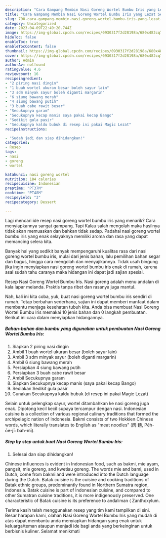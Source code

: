```yaml
---
description: "Cara Gampang Membin Nasi Goreng Wortel Bumbu Iris yang Lezat Sekali}"
title: "Cara Gampang Membin Nasi Goreng Wortel Bumbu Iris yang Lezat Sekali}"
slug: 790-cara-gampang-membin-nasi-goreng-wortel-bumbu-iris-yang-lezat-sekali
category: Uncategorized
date: 2023-04-09T22:49:20.744Z
image: https://img-global.cpcdn.com/recipes/0930317f2d28198a/680x482cq70/nasi-goreng-wortel-bumbu-iris-foto-resep-utama.jpg
hideToc: false
enableToc: true
enableTocContent: false
thumbnail: https://img-global.cpcdn.com/recipes/0930317f2d28198a/680x482cq70/nasi-goreng-wortel-bumbu-iris-foto-resep-utama.jpg
cover: https://img-global.cpcdn.com/recipes/0930317f2d28198a/680x482cq70/nasi-goreng-wortel-bumbu-iris-foto-resep-utama.jpg
author: Admin
authorAv: notfound
ratingvalue: 4.6
reviewcount: 16
recipeingredient:
- "2 piring nasi dingin"
- "1 buah wortel ukuran besar boleh sayur lain"
- "3 sdm minyak sayur boleh diganti margarin"
- "6 siung bawang merah"
- "4 siung bawang putih"
- "3 buah cabe rawit besar"
- "Secukupnya garam"
- "Secukupnya kecap manis saya pakai kecap Bango"
- "Sedikit gula pasir"
- "Secukupnya kaldu bubuk di resep ini pakai Magic Lezat"
recipeinstructions:

- "Sudah jadi dan siap dihidangkan!"
categories:
- Resep
tags:
- nasi
- goreng
- wortel

katakunci: nasi goreng wortel 
nutrition: 184 calories
recipecuisine: Indonesian
preptime: "PT37M"
cooktime: "PT48M"
recipeyield: "3"
recipecategory: Dessert

---
```



Lagi mencari ide resep nasi goreng wortel bumbu iris yang menarik? Cara menyiapkannya sangat gampang. Tapi Kalau salah mengolah maka hasilnya tidak akan memuaskan dan bahkan tidak sedap. Padahal nasi goreng wortel bumbu iris yang enak selayaknya memiliki aroma dan rasa yang dapat memancing selera kita.


Banyak hal yang sedikit banyak mempengaruhi kualitas rasa dari nasi goreng wortel bumbu iris, mulai dari jenis bahan, lalu pemilihan bahan segar dan bagus, hingga cara mengolah dan menyajikannya. Tidak usah bingung jika ingin menyiapkan nasi goreng wortel bumbu iris enak di rumah, karena asal sudah tahu caranya maka hidangan ini dapat jadi sajian spesial.

Resep Nasi Goreng Wortel Bumbu Iris. Nasi goreng adalah menu andalan di kala lapar melanda. Praktis tanpa ribet dan rasanya juga mantul.


Nah, kali ini kita coba, yuk, buat nasi goreng wortel bumbu iris sendiri di rumah. Tetap berbahan sederhana, sajian ini dapat memberi manfaat dalam membantu menjaga kesehatan tubuh kita. Anda bisa membuat Nasi Goreng Wortel Bumbu Iris memakai 10 jenis bahan dan 0 langkah pembuatan. Berikut ini cara dalam menyiapkan hidangannya.

<!--inarticleads1-->

##### Bahan-bahan dan bumbu yang digunakan untuk pembuatan Nasi Goreng Wortel Bumbu Iris:

1. Siapkan 2 piring nasi dingin
1. Ambil 1 buah wortel ukuran besar (boleh sayur lain)
1. Ambil 3 sdm minyak sayur (boleh diganti margarin)
1. Ambil 6 siung bawang merah
1. Persiapkan 4 siung bawang putih
1. Persiapkan 3 buah cabe rawit besar
1. Ambil Secukupnya garam
1. Siapkan Secukupnya kecap manis (saya pakai kecap Bango)
1. Sediakan Sedikit gula pasir
1. Gunakan Secukupnya kaldu bubuk (di resep ini pakai Magic Lezat)


Selain untuk pelengkap sayur, wortel ditambahkan ke nasi goreng juga enak. Dipotong kecil kecil supaya tercampur dengan nasi. Indonesian cuisine is a collection of various regional culinary traditions that formed the archipelagic nation of Indonesia. Bakmi consists of two Hokkien Chinese words, which literally translates to English as &#34;meat noodles&#34; (肉 麵, Pe̍h-ōe-jī: bah-mī). 

<!--inarticleads2-->

##### Step by step untuk buat Nasi Goreng Wortel Bumbu Iris:


1. Selesai dan siap dihidangkan!

Chinese influences is evident in Indonesian food, such as bakmi, mie ayam, pangsit, mie goreng, and kwetiau goreng. The words mie and bami, used in Dutch, come from bakmi and were introduced into the Dutch language during the Dutch. Batak cuisine is the cuisine and cooking traditions of Batak ethnic groups, predominantly found in Northern Sumatra region, Indonesia. Batak cuisine is part of Indonesian cuisine, and compared to other Sumatran cuisine traditions, it is more indigenously preserved. One characteristic of Batak cuisine is its preference to andaliman ( Zanthoxylum. 

Terima kasih telah menggunakan resep yang tim kami tampilkan di sini. Besar harapan kami, olahan Nasi Goreng Wortel Bumbu Iris yang mudah di atas dapat membantu anda menyiapkan hidangan yang enak untuk keluarga/teman ataupun menjadi ide bagi anda yang berkeinginan untuk berbisnis kuliner. Selamat menikmati
